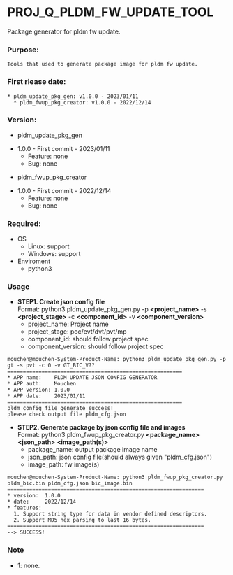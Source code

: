# PROJ_Q_PLDM_FW_UPDATE_TOOL
Package generator for pldm fw update.

### Purpose:
    Tools that used to generate package image for pldm fw update.

### First rlease date:
    * pldm_update_pkg_gen: v1.0.0 - 2023/01/11
	  * pldm_fwup_pkg_creator: v1.0.0 - 2022/12/14

### Version:
* pldm_update_pkg_gen
- 1.0.0 - First commit - 2023/01/11
  - Feature: none
  - Bug: none

* pldm_fwup_pkg_creator
- 1.0.0 - First commit - 2022/12/14
  - Feature: none
  - Bug: none

### Required:
- OS
  - Linux: support
  - Windows: support
- Enviroment
  - python3

### Usage
  - **STEP1. Create json config file**\
  Format: python3 pldm_update_pkg_gen.py -p **<project_name>** -s **<project_stage>** -c **<component_id>** -v **<component_version>**
    - project_name: Project name
    - project_stage: poc/evt/dvt/pvt/mp
    - component_id: should follow project spec
    - component_version: should follow project spec
```
mouchen@mouchen-System-Product-Name: python3 pldm_update_pkg_gen.py -p gt -s pvt -c 0 -v GT_BIC_V??
========================================================
* APP name:    PLDM UPDATE JSON CONFIG GENERATOR
* APP auth:    Mouchen
* APP version: 1.0.0
* APP date:    2023/01/11
========================================================
pldm config file generate success!
please check output file pldm_cfg.json
```

  - **STEP2. Generate package by json config file and images**\
  Format: python3 pldm_fwup_pkg_creator.py **<package_name>** **<json_path>** **<image_path(s)>**
    - package_name: output package image name
    - json_path: json config file(should always given "pldm_cfg.json")
    - image_path: fw image(s)
```
mouchen@mouchen-System-Product-Name: python3 pldm_fwup_pkg_creator.py pldm_bic.bin pldm_cfg.json bic_image.bin 
===============================================================
* version:  1.0.0
* date:     2022/12/14
* features:
  1. Support string type for data in vendor defined descriptors.
  2. Support MD5 hex parsing to last 16 bytes.
===============================================================
--> SUCCESS!
```

### Note
- 1: none.

